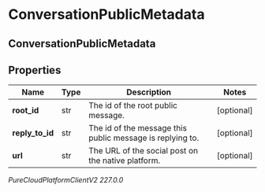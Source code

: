 # ConversationPublicMetadata

## ConversationPublicMetadata

## Properties

|Name | Type | Description | Notes|
|------------ | ------------- | ------------- | -------------|
| **root_id** | str | The id of the root public message. | [optional] |
| **reply_to_id** | str | The id of the message this public message is replying to. | [optional] |
| **url** | str | The URL of the social post on the native platform. | [optional] |



_PureCloudPlatformClientV2 227.0.0_
